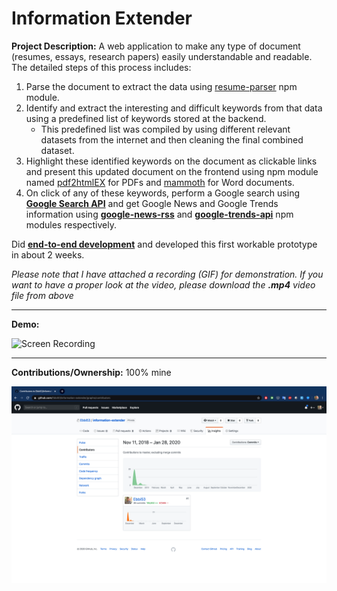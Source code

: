 # Information Extender

**Project Description:** A web application to make any type of document (resumes, essays, research papers) easily understandable and readable. The detailed steps of this process includes:
1. Parse the document to extract the data using [resume-parser](https://www.npmjs.com/package/resume-parser) npm module.
2. Identify and extract the interesting and difficult keywords from that data using a predefined list of keywords stored at the backend.
    * This predefined list was compiled by using different relevant datasets from the internet and then cleaning the final combined dataset.
3. Highlight these identified keywords on the document as clickable links and present this updated document on the frontend using  npm module named [pdf2htmlEX](https://coolwanglu.github.io/pdf2htmlEX/) for PDFs and [mammoth](https://www.npmjs.com/package/mammoth) for Word documents.
4. On click of any of these keywords, perform a Google search using **[Google Search API](https://developers.google.com/custom-search)** and get Google News and Google Trends information using **[google-news-rss](https://www.npmjs.com/package/google-news-rss)** and **[google-trends-api](https://www.npmjs.com/package/google-trends-api)** npm modules respectively.

Did **[end-to-end development](http://www.rapidsofttechnologies.com/end-to-end-website-development.php)** and developed this first workable prototype in about 2 weeks.

*Please note that I have attached a recording (GIF) for demonstration. If you want to have a proper look at the video, please download the **.mp4** video file from above*

---

**Demo:**

![Screen Recording](https://github.com/Ebbi53/past_projects_demos/blob/master/5.%20Info-Extender/Screen%20Recording%202020-01-28%20at%201.11.51%20AM.gif)

---

**Contributions/Ownership:** 100% mine

![Screen Capture](https://github.com/Ebbi53/past_projects_demos/blob/master/5.%20Info-Extender/Screenshot%202020-01-28%20at%204.49.23%20PM.png)
